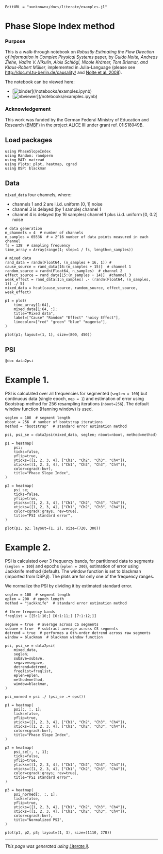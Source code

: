 ```@meta
EditURL = "<unknown>/docs/literate/examples.jl"
```

# Phase Slope Index method

### Purpose
This is a walk-through notebook on *Robustly Estimating the Flow Direction of Information in Complex Physical Systems* paper, by *Guido Nolte, Andreas Ziehe, Vadim V. Nikulin, Alois Schlögl, Nicole Krämer, Tom Brismar, and Klaus-Robert Müller*, implemented in Julia-Language (please see http://doc.ml.tu-berlin.de/causality/ and [Nolte et al. 2008](http://link.aps.org/abstract/PRL/v100/e234101)).

The notebook can be viewed here:
* [![binder](https://mybinder.org/badge_logo.svg)](<unknown>/notebooks/examples.ipynb)
* [![nbviewer](https://img.shields.io/badge/render-nbviewer-orange.svg)](<unknown>/notebooks/examples.ipynb)

### Acknowledgement
This work was funded by the German Federal Ministry of Education and Research [(BMBF)](https://www.bmbf.de/) in the project ALICE III under grant ref. 01IS18049B.

## Load packages

```@example examples
using PhaseSlopeIndex
using Random: randperm
using MAT: matread
using Plots: plot, heatmap, cgrad
using DSP: blackman
```

## Data
`mixed_data` four channels, where:
- channels 1 and 2 are i.i.d. uniform [0, 1] noise
- channel 3 is delayed (by 1 sample) channel 1
- channel 4 is delayed (by 16 samples) channel 1 plus i.i.d. uniform [0, 0.2] noise

```@example examples
# data generation
n_channels = 4  # number of channels
n_samples = 65536  # = 2^16 number of data points measured in each channel
fs = 128  # sampling frequency
time_array = Array(range(1; step=1 / fs, length=n_samples))

# mixed data
rand_data = randn(Float64, (n_samples + 16, 1)) #
cause_source = rand_data[16:(n_samples + 15)]  # channel 1
random_source = randn(Float64, n_samples)  # channel 2
effect_source = rand_data[15:(n_samples + 14)]  #channel 3
weak_effect = rand_data[1:n_samples] .- (randn(Float64, (n_samples, 1)) ./ 5)
mixed_data = hcat(cause_source, random_source, effect_source, weak_effect)

p1 = plot(
    time_array[1:64],
    mixed_data[1:64, :];
    title="Mixed data",
    label=["Cause" "Random" "Effect" "noisy Effect"],
    linecolor=["red" "green" "blue" "magenta"],
)

plot(p1; layout=(1, 1), size=(800, 450))
```

## PSI

```@example examples
@doc data2psi
```

# Example 1.
PSI is calculated over all frequencies for segmented (`seglen = 100`) but continuous data (single epoch, `nep = 1`) and estimation of error using Bootstrap method for 256 resampling iterations (`nboot=256`). The default window function (Hanning window) is used.

```@example examples
seglen = 100  # segment length
nboot = 256  # number of bootstrap iterations
method = "bootstrap"  # standard error estimation method

psi, psi_se = data2psi(mixed_data, seglen; nboot=nboot, method=method)

p1 = heatmap(
    psi;
    ticks=false,
    yflip=true,
    yticks=([1, 2, 3, 4], ["Ch1", "Ch2", "Ch3", "Ch4"]),
    xticks=([1, 2, 3, 4], ["Ch1", "Ch2", "Ch3", "Ch4"]),
    color=cgrad(:bwr),
    title="Phase Slope Index",
)

p2 = heatmap(
    psi_se;
    ticks=false,
    yflip=true,
    yticks=([1, 2, 3, 4], ["Ch1", "Ch2", "Ch3", "Ch4"]),
    xticks=([1, 2, 3, 4], ["Ch1", "Ch2", "Ch3", "Ch4"]),
    color=cgrad(:grays; rev=true),
    title="PSI standard error",
)

plot(p1, p2; layout=(1, 2), size=(720, 300))
```

# Example 2.
PSI is calculated over 3 frequency bands, for partitioned data to segments (`seglen = 100`) and epochs (`eplen = 200`), estimation of error using Jackknife method (default). The window function is set to blackman (imported from DSP.jl). The plots are for only one of the frequency ranges.

We normalize the PSI by dividing it by estimated standard error.

```@example examples
seglen = 100  # segment length
eplen = 200  # epoch length
method = "jackknife"  # standard error estimation method

# three frequency bands
freqlist = [[5:1:10;] [6:1:11;] [7:1:12;]]

segave = true  # average across CS segments
subave = true  # subtract average across CS segments
detrend = true  # performes a 0th-order detrend across raw segments
window = blackman  # blackman window function

psi, psi_se = data2psi(
    mixed_data,
    seglen;
    subave=subave,
    segave=segave,
    detrend=detrend,
    freqlist=freqlist,
    eplen=eplen,
    method=method,
    window=blackman,
)

psi_normed = psi ./ (psi_se .+ eps())

p1 = heatmap(
    psi[:, :, 1];
    ticks=false,
    yflip=true,
    yticks=([1, 2, 3, 4], ["Ch1", "Ch2", "Ch3", "Ch4"]),
    xticks=([1, 2, 3, 4], ["Ch1", "Ch2", "Ch3", "Ch4"]),
    color=cgrad(:bwr),
    title="Phase Slope Index",
)

p2 = heatmap(
    psi_se[:, :, 1];
    ticks=false,
    yflip=true,
    yticks=([1, 2, 3, 4], ["Ch1", "Ch2", "Ch3", "Ch4"]),
    xticks=([1, 2, 3, 4], ["Ch1", "Ch2", "Ch3", "Ch4"]),
    color=cgrad(:grays; rev=true),
    title="PSI standard error",
)

p3 = heatmap(
    psi_normed[:, :, 1];
    ticks=false,
    yflip=true,
    yticks=([1, 2, 3, 4], ["Ch1", "Ch2", "Ch3", "Ch4"]),
    xticks=([1, 2, 3, 4], ["Ch1", "Ch2", "Ch3", "Ch4"]),
    color=cgrad(:bwr),
    title="Normalized PSI",
)

plot(p1, p2, p3; layout=(1, 3), size=(1110, 270))
```

---

*This page was generated using [Literate.jl](https://github.com/fredrikekre/Literate.jl).*

